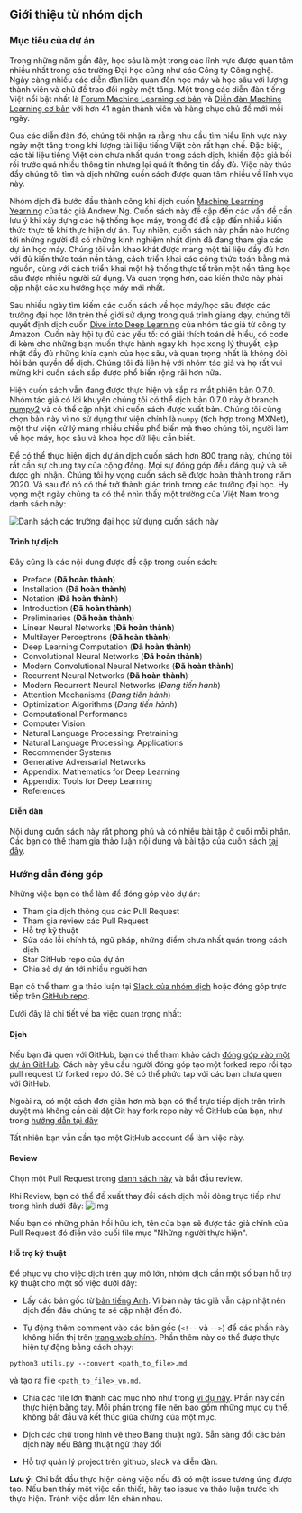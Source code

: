 ## Giới thiệu từ nhóm dịch

### Mục tiêu của dự án
Trong những năm gần đây, học sâu là một trong các lĩnh vực được quan tâm nhiều nhất trong các trường Đại học cũng như các Công ty Công nghệ.
Ngày càng nhiều các diễn đàn liên quan đến học máy và học sâu với lượng thành viên và chủ đề trao đổi ngày một tăng. 
Một trong các diễn đàn tiếng Việt nổi bật nhất là [Forum Machine Learning cơ bản](https://www.facebook.com/groups/machinelearningcoban/) và 
[Diễn đàn Machine Learning cơ bản](https://forum.machinelearningcoban.com/) với hơn 41 ngàn thành viên và hàng chục chủ đề mới mỗi ngày.

Qua các diễn đàn đó, chúng tôi nhận ra rằng nhu cầu tìm hiểu lĩnh vực này ngày một tăng trong khi lượng tài liệu tiếng Việt còn rất hạn chế.
Đặc biệt, các tài liệu tiếng Việt còn chưa nhất quán trong cách dịch, khiến độc giả bối rối trước quá nhiều thông tin nhưng
lại quá ít thông tin đầy đủ. Việc này thúc đẩy chúng tôi tìm và dịch những cuốn sách được quan tâm nhiều về lĩnh vực này.

Nhóm dịch đã bước đầu thành công khi dịch cuốn [Machine Learning Yearning](https://github.com/aivivn/Machine-Learning-Yearning-Vietnamese-Translation/blob/master/chapters/all_chapters.md)
của tác giả Andrew Ng. 
Cuốn sách này đề cập đến các vấn đề cần lưu ý khi xây dựng các hệ thống học máy, trong đó đề cập đến nhiều kiến thức thực tế khi thực hiện dự án. 
Tuy nhiên, cuốn sách này phần nào hướng tới những người đã có những kinh nghiệm nhất định đã đang tham gia các dự án học máy. Chúng tôi vẫn khao khát được mang một
tài liệu đầy đủ hơn với đủ kiến thức toán nền tảng, cách triển khai các công thức toán bằng mã nguồn, cùng với cách triển khai một hệ thống thực tế trên một nền tảng
học sâu được nhiều người sử dụng. Và quan trọng hơn, các kiến thức này phải cập nhật các xu hướng học máy mới nhất.

Sau nhiều ngày tìm kiếm các cuốn sách về học máy/học sâu được các trường đại học lớn trên thế giới sử dụng trong quá trình giảng dạy, 
chúng tôi quyết định dịch cuốn [Dive into Deep Learning](https://www.d2l.ai/) của nhóm tác  giả từ công ty Amazon. 
Cuốn này hội tụ đủ các yếu tố: có giải thích toán dễ hiểu, có code đi kèm cho những bạn muốn thực hành ngay khi học xong lý thuyết,
cập nhật đầy đủ những khía cạnh của học sâu, và quan trọng nhất là không đòi hỏi bản quyền để dịch. 
Chúng tôi đã liên hệ với nhóm tác giả và họ rất vui mừng khi cuốn sách sắp được phổ biến rộng rãi hơn nữa.

Hiện cuốn sách vẫn đang được thực hiện và sắp ra mắt phiên bản 0.7.0. Nhóm tác giả có lời khuyên chúng tôi có thể dịch bản 0.7.0 này ở branch
[numpy2](https://github.com/d2l-ai/d2l-en/tree/numpy2) và có thể cập nhật khi cuốn sách được xuất bản. 
Chúng tôi cũng chọn bản này vì nó sử dụng thư viện chính là `numpy` (tích hợp trong MXNet), một thư viện xử lý mảng nhiều chiều phổ biến mà theo
chúng tôi, người làm về học máy, học sâu và khoa học dữ liệu cần biết.

Để có thể thực hiện dịch dự án dịch cuốn sách hơn 800 trang này, chúng tôi rất cần sự chung tay của cộng đồng. 
Mọi sự đóng góp đều đáng quý và sẽ được ghi nhận. Chúng tôi hy vọng cuốn sách sẽ được hoàn thành trong năm 2020. 
Và sau đó nó có thể trở thành giáo trình trong các trường đại học. 
Hy vọng một ngày chúng ta có thể nhìn thấy một trường của Việt Nam trong danh sách này:

![Danh sách các trường đại học sử dụng cuốn sách này](https://i.ibb.co/M2ZXzP6/Screen-Shot-2019-11-27-at-6-37-04-PM.png)

#### Trình tự dịch
Đây cũng là các nội dung được đề cập trong cuốn sách:

* Preface (**Đã hoàn thành**)
* Installation (**Đã hoàn thành**)
* Notation (**Đã hoàn thành**)
* Introduction (**Đã hoàn thành**)
* Preliminaries (**Đã hoàn thành**)
* Linear Neural Networks (**Đã hoàn thành**)
* Multilayer Perceptrons (**Đã hoàn thành**)
* Deep Learning Computation (**Đã hoàn thành**)
* Convolutional Neural Networks (**Đã hoàn thành**)
* Modern Convolutional Neural Networks (**Đã hoàn thành**)
* Recurrent Neural Networks (**Đã hoàn thành**)
* Modern Recurrent Neural Networks (*Đang tiến hành*)
* Attention Mechanisms (*Đang tiến hành*)
* Optimization Algorithms (*Đang tiến hành*)
* Computational Performance
* Computer Vision
* Natural Language Processing: Pretraining
* Natural Language Processing: Applications
* Recommender Systems
* Generative Adversarial Networks
* Appendix: Mathematics for Deep Learning
* Appendix: Tools for Deep Learning
* References

#### Diễn đàn

Nội dung cuốn sách này rất phong phú và có nhiều bài tập ở cuối mỗi phần. Các
bạn có thể tham gia thảo luận nội dung và bài tập của cuốn sách
[tại đây](https://forum.machinelearningcoban.com/c/d2l).

### Hướng dẫn đóng góp

Những việc bạn có thể làm để đóng góp vào dự án:

* Tham gia dịch thông qua các Pull Request
* Tham gia review các Pull Request
* Hỗ trợ kỹ thuật
* Sửa các lỗi chính tả, ngữ pháp, những điểm chưa nhất quán trong cách dịch
* Star GitHub repo của dự án
* Chia sẻ dự án tới nhiều người hơn

Bạn có thể tham gia thảo luận tại [Slack của nhóm dịch](https://docs.google.com/forms/d/e/1FAIpQLScYforPRBn0oDhqSV_zTpzkxCAf0F7Cke13QS2tqXrJ8LxisQ/viewform?usp=sf_link) hoặc đóng góp trực tiếp trên [GitHub repo](https://github.com/aivivn/d2l-vn).

Dưới đây là chi tiết về ba việc quan trọng nhất:

#### Dịch
Nếu bạn đã quen với GitHub, bạn có thể tham khảo cách [đóng góp vào một dự án GitHub](https://codetot.net/contribute-github/). Cách này yêu cầu người đóng góp tạo một forked repo rồi tạo pull request từ forked repo đó. Sẽ có thể phức tạp với các bạn chưa quen với GitHub.

Ngoài ra, có một cách đơn giản hơn mà bạn có thể trực tiếp dịch trên trình duyệt mà không cần cài đặt Git hay fork repo này về GitHub của bạn, như trong [hướng dẫn tại đây](https://github.com/aivivn/d2l-vn/blob/master/CONTRIBUTING.md)

Tất nhiên bạn vẫn cần tạo một GitHub account để làm việc này.

#### Review

Chọn một Pull Request trong [danh sách này](https://github.com/aivivn/d2l-vn/pulls) và bắt đầu review.

Khi Review, bạn có thể đề xuất thay đổi cách dịch mỗi dòng trực tiếp như trong hình dưới đây:
![img](https://user-images.githubusercontent.com/19977/58752991-f39d0880-846c-11e9-8c03-c7aded86ee9b.png)

Nếu bạn có những phản hồi hữu ích, tên của bạn sẽ được tác giả chính của Pull Request đó điền vào cuối file mục "Những người thực hiện".

#### Hỗ trợ kỹ thuật
Để phục vụ cho việc dịch trên quy mô lớn, nhóm dịch cần một số bạn hỗ trợ kỹ thuật cho một số việc dưới đây:

* Lấy các bản gốc từ [bản tiếng Anh](https://github.com/d2l-ai/d2l-en/tree/numpy2). Vì bản này tác giả vẫn cập nhật nên dịch đến đâu chúng ta sẽ cập nhật đến đó.

* Tự động thêm comment vào các bản gốc (`<!--` và `-->`) để các phần này không hiển thị trên [trang web chính](https://d2l.aivivn.com/). Phần thêm này có thể được thực hiện tự động bằng cách chạy:
```
python3 utils.py --convert <path_to_file>.md
```
và tạo ra file `<path_to_file>_vn.md`.

* Chia các file lớn thành các mục nhỏ như trong [ví dụ này](https://github.com/aivivn/d2l-vn/blame/master/chapter_preface/index_vn.md). Phần này cần thực hiện bằng tay. Mỗi phần trong file nên bao gồm những mục cụ thể, không bắt đầu và kết thúc giữa chừng của một mục.

* Dịch các chữ trong hình vẽ theo Bảng thuật ngữ. Sẵn sàng đổi các bản dịch này nếu
Bảng thuật ngữ thay đổi

* Hỗ trợ quản lý project trên github, slack và diễn đàn.

**Lưu ý:** Chỉ bắt đầu thực hiện công việc nếu đã có một issue tương ứng được tạo. Nếu bạn thấy một việc cần thiết, hãy tạo issue và thảo luận trước khi thực hiện. Tránh việc dẫm lên chân nhau.
